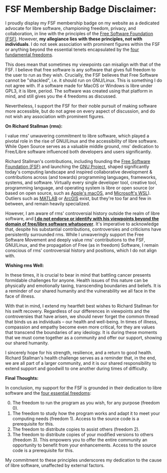 # FSF Membership Badge Disclaimer:

I proudly display my FSF membership badge on my website as a dedicated advocate for libre software, championing freedom, privacy, and collaboration, in line with the principles of the [Free Software Foundation (FSF)](https://fsf.org). However, **my allegiance lies with these principles, not with individuals**. I do not seek association with prominent figures within the FSF or anything beyond the essential tenets encapsulated by the [four fundamental freedoms](https://www.gnu.org/philosophy/free-sw.en.html#four-freedoms).

This does mean that sometimes my viewpoints can misalign with that of the FSF. I believe that free software is any software that gives full freedom to the user to run as they wish. Crucially, the FSF believes that Free Software cannot be "shackled", i.e. it should run on GNU/Linux. This is something I do not agree with. If a software made for MacOS or Windows is libre under GPL3, it is libre, period. The software was created using that platform in mind, and still gives you the 4 freedoms as discussed. 

Nevertheless, I support the FSF for their noble pursuit of making software more accessible, but do not agree on every aspect of discussion, and do not wish any association with prominent figures.

**On Richard Stallman (rms):**

I value rms' unwavering commitment to libre software, which played a pivotal role in the rise of GNU/Linux and the accessibility of libre software. While Open Source serves as a valuable middle ground, rms' dedication to Free/Libre software influenced both developers and users significantly.

Richard Stallman's contributions, including founding the [Free Software Foundation (FSF)](https://fsf.org) and launching the [GNU Project](https://gnu.org), shaped significantly today's computing landscape and inspired collaborative development & contributions across (and towards) programming languages, frameworks, systems, and software. Virtually every single developer tool, creative tool, programming language, and operating system is libre or open source (or based on open source, such as [Apple's macOS](https://opensource.apple.com), and [Microsoft's WSL](https://opensource.microsoft.com/)). Outliers such as [MATLAB](https://www.mathworks.com/products/matlab.html) or [ArcGIS](https://www.arcgis.com/index.html) exist, but they're too far and few in between, and remain heavily specialized.

However, I am aware of rms' controversial history outside the realm of libre software, and <u>**I do not endorse or identify with his viewpoints beyond the domain of free/libre software whatsoever**</u>. It's imperative to acknowledge that, despite his substantial contributions, controversies and criticisms have persistently surrounded rms. While I unwaveringly support the Free Software Movement and deeply value rms' contributions to the FSF, GNU/Linux, and the propagation of Free (as in freedom) Software, I remain conscious of rms' controversial history and positions, which I do not align with.

**Wishing rms Well:**

In these times, it is crucial to bear in mind that battling cancer presents formidable challenges for anyone. Health issues of this nature can be physically and emotionally taxing, transcending boundaries and beliefs. It is a reminder of our shared humanity and the vulnerability we all face in the face of illness.

With that in mind, I extend my heartfelt best wishes to Richard Stallman for his swift recovery. Regardless of our differences in viewpoints and the controversies that have arisen, we should never forget the common thread that binds us as individuals – our health and well-being. In times of illness, compassion and empathy become even more critical, for they are values that transcend the boundaries of any ideology. It is during these moments that we must come together as a community and offer our support, showing our shared humanity.

I sincerely hope for his strength, resilience, and a return to good health. Richard Stallman's health challenge serves as a reminder that, in the end, we are all part of a larger community, and it is our shared responsibility to extend support and goodwill to one another during times of difficulty.

**Final Thoughts:**

In conclusion, my support for the FSF is grounded in their dedication to libre software and the [four essential freedoms](https://www.gnu.org/philosophy/free-sw.en.html#four-freedoms):

0. The freedom to run the program as you wish, for any purpose (freedom 0).
1. The freedom to study how the program works and adapt it to meet your computing needs (freedom 1). Access to the source code is a prerequisite for this.
2. The freedom to distribute copies to assist others (freedom 2).
3. The freedom to distribute copies of your modified versions to others (freedom 3). This empowers you to offer the entire community an opportunity to benefit from your enhancements. Access to the source code is a prerequisite for this.

My commitment to these principles underscores my dedication to the cause of libre software, unaffected by external factors.